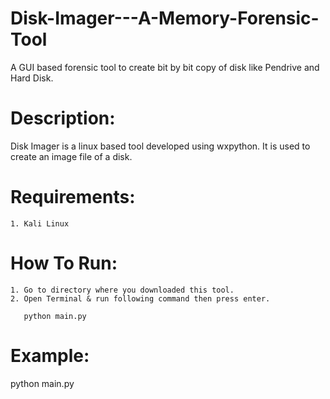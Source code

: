 # Disk-Imager---A-Memory-Forensic-Tool

A GUI based forensic tool to create bit by bit copy of disk like Pendrive and Hard Disk.

# Description:

Disk Imager is a linux based tool developed using wxpython. It is used to create an image file of a disk.

# Requirements:
    1. Kali Linux

# How To Run:
    1. Go to directory where you downloaded this tool.
    2. Open Terminal & run following command then press enter.
       
       python main.py

# Example:

python main.py
